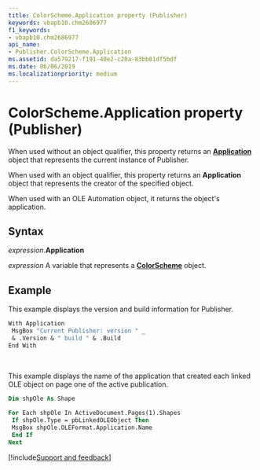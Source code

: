 ```yaml
---
title: ColorScheme.Application property (Publisher)
keywords: vbapb10.chm2686977
f1_keywords:
- vbapb10.chm2686977
api_name:
- Publisher.ColorScheme.Application
ms.assetid: da579217-f191-40e2-c20a-83bb81df5bdf
ms.date: 06/06/2019
ms.localizationpriority: medium
---
```



# ColorScheme.Application property (Publisher)

When used without an object qualifier, this property returns an **[Application](Publisher.Application.md)** object that represents the current instance of Publisher. 

When used with an object qualifier, this property returns an **Application** object that represents the creator of the specified object. 

When used with an OLE Automation object, it returns the object's application.


## Syntax

_expression_.**Application**

_expression_ A variable that represents a **[ColorScheme](Publisher.ColorScheme.md)** object.


## Example

This example displays the version and build information for Publisher.

```vb
With Application 
 MsgBox "Current Publisher: version " _ 
 & .Version & " build " & .Build 
End With
```

<br/>

This example displays the name of the application that created each linked OLE object on page one of the active publication.

```vb
Dim shpOle As Shape 
 
For Each shpOle In ActiveDocument.Pages(1).Shapes 
 If shpOle.Type = pbLinkedOLEObject Then 
 MsgBox shpOle.OLEFormat.Application.Name 
 End If 
Next
```

[!include[Support and feedback](~/includes/feedback-boilerplate.md)]